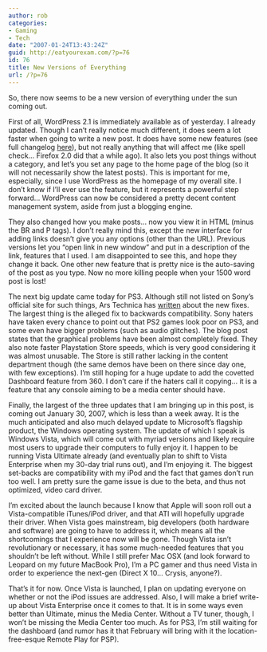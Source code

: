 ```yaml
---
author: rob
categories:
- Gaming
- Tech
date: "2007-01-24T13:43:24Z"
guid: http://eatyourexam.com/?p=76
id: 76
title: New Versions of Everything
url: /?p=76
---
```

So, there now seems to be a new version of everything under the sun coming out.

First of all, WordPress 2.1 is immediately available as of yesterday. I already updated. Though I can&#8217;t really notice much different, it does seem a lot faster when going to write a new post. It does have some new features (see full changelog <a href="http://wordpress.org/development/2007/01/ella-21/" target="_blank" title="Wordpress 2.1 Ella">here</a>), but not really anything that will affect me (like spell check&#8230; Firefox 2.0 did that a while ago). It also lets you post things without a category, and let&#8217;s you set any page to the home page of the blog (so it will not necessarily show the latest posts). This is important for me, especially, since I use WordPress as the homepage of my overall site. I don&#8217;t know if I&#8217;ll ever use the feature, but it represents a powerful step forward&#8230; WordPress can now be considered a pretty decent content management system, aside from just a blogging engine.

They also changed how you make posts&#8230; now you view it in HTML (minus the BR and P tags). I don&#8217;t really mind this, except the new interface for adding links doesn&#8217;t give you any options (other than the URL). Previous versions let you &#8220;open link in new window&#8221; and put in a description of the link, features that I used. I am disappointed to see this, and hope they change it back. One other new feature that is pretty nice is the auto-saving of the post as you type. Now no more killing people when your 1500 word post is lost!

The next big update came today for PS3. Although still not listed on Sony&#8217;s official site for such things, Ars Technica has <a href="http://arstechnica.com/journals/thumbs.ars/2007/1/24/6735" target="_blank" title="Ars Technica: PS3 Firmware Update">written</a> about the new fixes. The largest thing is the alleged fix to backwards compatibility. Sony haters have taken every chance to point out that PS2 games look poor on PS3, and some even have bigger problems (such as audio glitches). The blog post states that the graphical problems have been almost completely fixed. They also note faster Playstation Store speeds, which is very good considering it was almost unusable. The Store is still rather lacking in the content department though (the same demos have been on there since day one, with few exceptions). I&#8217;m still hoping for a huge update to add the covetted Dashboard feature from 360. I don&#8217;t care if the haters call it copying&#8230; it is a feature that any console aiming to be a media center should have.

Finally, the largest of the three updates that I am bringing up in this post, is coming out January 30, 2007, which is less than a week away. It is the much anticipated and also much delayed update to Microsoft&#8217;s flagship product, the Windows operating system. The update of which I speak is Windows Vista, which will come out with myriad versions and likely require most users to upgrade their computers to fully enjoy it. I happen to be running Vista Ultimate already (and eventually plan to shift to Vista Enterprise when my 30-day trial runs out), and I&#8217;m enjoying it. The biggest set-backs are compatibility with my iPod and the fact that games don&#8217;t run too well. I am pretty sure the game issue is due to the beta, and thus not optimized, video card driver.

I&#8217;m excited about the launch because I know that Apple will soon roll out a Vista-compatible iTunes/iPod driver, and that ATI will hopefully upgrade their driver. When Vista goes mainstream, big developers (both hardware and software) are going to have to address it, which means all the shortcomings that I experience now will be gone. Though Vista isn&#8217;t revolutionary or necessary, it has some much-needed features that you shouldn&#8217;t be left without. While I still prefer Mac OSX (and look forward to Leopard on my future MacBook Pro), I&#8217;m a PC gamer and thus need Vista in order to experience the next-gen (Direct X 10&#8230; Crysis, anyone?).

That&#8217;s it for now. Once Vista is launched, I plan on updating everyone on whether or not the iPod issues are addressed. Also, I will make a brief write-up about Vista Enterprise once it comes to that. It is in some ways even better than Ultimate, minus the Media Center. Without a TV tuner, though, I won&#8217;t be missing the Media Center too much. As for PS3, I&#8217;m still waiting for the dashboard (and rumor has it that February will bring with it the location-free-esque Remote Play for PSP).